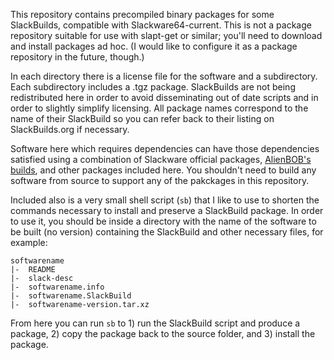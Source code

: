 This repository contains precompiled binary packages for some SlackBuilds, compatible with Slackware64-current. This is not a package repository suitable for use with slapt-get or similar; you'll need to download and install packages ad hoc. (I would like to configure it as a package repository in the future, though.)

In each directory there is a license file for the software and a subdirectory. Each subdirectory includes a .tgz package. SlackBuilds are not being redistributed here in order to avoid disseminating out of date scripts and in order to slightly simplify licensing. All package names correspond to the name of their SlackBuild so you can refer back to their listing on SlackBuilds.org if necessary.

Software here which requires dependencies can have those dependencies satisfied using a combination of Slackware official packages, [AlienBOB's builds](http://www.slackware.com/~alien/slackbuilds/), and other packages included here. You shouldn't need to build any software from source to support any of the pakckages in this repository.

Included also is a very small shell script (`sb`) that I like to use to shorten the commands necessary to install and preserve a SlackBuild package. In order to use it, you should be inside a directory with the name of the software to be built (no version) containing the SlackBuild and other necessary files, for example:

    softwarename
	|-  README
	|-  slack-desc
	|-  softwarename.info
	|-  softwarename.SlackBuild
	|-  softwarename-version.tar.xz

From here you can run `sb` to 1) run the SlackBuild script and produce a package, 2) copy the package back to the source folder, and 3) install the package.

